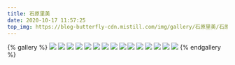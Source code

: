 ```yaml
---
title: 石原里美
date: 2020-10-17 11:57:25
top_img: https://blog-butterfly-cdn.mistill.com/img/gallery/石原里美/石原里美_10.webp
---
```

{% gallery %}
![](https://blog-butterfly-cdn.mistill.com/img/gallery/石原里美/石原里美_01.webp)
![](https://blog-butterfly-cdn.mistill.com/img/gallery/石原里美/石原里美_02.webp)
![](https://blog-butterfly-cdn.mistill.com/img/gallery/石原里美/石原里美_03.webp)
![](https://blog-butterfly-cdn.mistill.com/img/gallery/石原里美/石原里美_04.webp)
![](https://blog-butterfly-cdn.mistill.com/img/gallery/石原里美/石原里美_05.webp)
![](https://blog-butterfly-cdn.mistill.com/img/gallery/石原里美/石原里美_06.webp)
![](https://blog-butterfly-cdn.mistill.com/img/gallery/石原里美/石原里美_07.webp)
![](https://blog-butterfly-cdn.mistill.com/img/gallery/石原里美/石原里美_08.webp)
![](https://blog-butterfly-cdn.mistill.com/img/gallery/石原里美/石原里美_09.webp)
![](https://blog-butterfly-cdn.mistill.com/img/gallery/石原里美/石原里美_10.webp)
![](https://blog-butterfly-cdn.mistill.com/img/gallery/石原里美/石原里美_11.webp)
![](https://blog-butterfly-cdn.mistill.com/img/gallery/石原里美/石原里美_12.webp)
![](https://blog-butterfly-cdn.mistill.com/img/gallery/石原里美/石原里美_13.webp)
![](https://blog-butterfly-cdn.mistill.com/img/gallery/石原里美/石原里美_14.webp)
![](https://blog-butterfly-cdn.mistill.com/img/gallery/石原里美/石原里美_15.webp)
{% endgallery %}